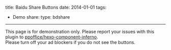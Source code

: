 title: Baidu Share Buttons
date: 2014-01-01
tags:
- Demo
share:
    type: bdshare
---

<article class="message message-immersive is-warning">
<div class="message-body">
<i class="fas fa-exclamation-triangle mr-2"></i>
This page is for demonstration only.
Please report your issues with this plugin to 
<a href="https://github.com/ppoffice/hexo-component-inferno">ppoffice/hexo-component-inferno</a>.
</div>
</article>

<article class="message message-immersive is-primary">
<div class="message-body">
<i class="fas fa-info-circle mr-2"></i>
Please turn off your ad blockers if you do not see the buttons.
</div>
</article>
